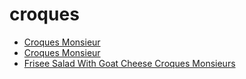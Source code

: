 # croques

 * [Croques Monsieur](../../index/c/croques-monsieur-10305.json)
 * [Croques Monsieur](../../index/c/croques-monsieur-233974.json)
 * [Frisee Salad With Goat Cheese Croques Monsieurs](../../index/f/frisee-salad-with-goat-cheese-croques-monsieurs-10703.json)
